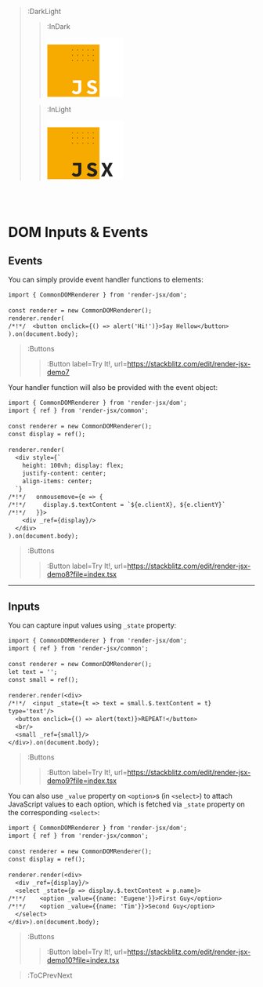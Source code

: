 > :DarkLight
> > :InDark
> >
> > <img src="/docs/assets/render-jsx-logo-dark.svg" width="156px"/>
>
> > :InLight
> >
> > <img src="/docs/assets/render-jsx-logo.svg" width="156px"/>

<br><br>

# DOM Inputs & Events

## Events

You can simply provide event handler functions to elements:

```tsx | --no-wmbar
import { CommonDOMRenderer } from 'render-jsx/dom';

const renderer = new CommonDOMRenderer();
renderer.render(
/*!*/  <button onclick={() => alert('Hi!')}>Say Hellow</button>
).on(document.body);
```
> :Buttons
> > :Button label=Try It!, url=https://stackblitz.com/edit/render-jsx-demo7

Your handler function will also be provided with the event object:

```tsx | --no-wmbar
import { CommonDOMRenderer } from 'render-jsx/dom';
import { ref } from 'render-jsx/common';

const renderer = new CommonDOMRenderer();
const display = ref();

renderer.render(
  <div style={`
    height: 100vh; display: flex;
    justify-content: center;
    align-items: center;
  `}
/*!*/   onmousemove={e => {
/*!*/     display.$.textContent = `${e.clientX}, ${e.clientY}`
/*!*/   }}>
    <div _ref={display}/>
  </div>
).on(document.body);
```
> :Buttons 
> > :Button label=Try It!, url=https://stackblitz.com/edit/render-jsx-demo8?file=index.tsx

---

## Inputs

You can capture input values using `_state` property:

```tsx | --no-wmbar
import { CommonDOMRenderer } from 'render-jsx/dom';
import { ref } from 'render-jsx/common';

const renderer = new CommonDOMRenderer();
let text = '';
const small = ref();

renderer.render(<div>
/*!*/  <input _state={t => text = small.$.textContent = t} type='text'/>
  <button onclick={() => alert(text)}>REPEAT!</button>
  <br/>
  <small _ref={small}/>
</div>).on(document.body);
```
> :Buttons
> > :Button label=Try It!, url=https://stackblitz.com/edit/render-jsx-demo9?file=index.tsx

You can also use `_value` property on `<option>`s (in `<select>`) to attach
JavaScript values to each option, which is fetched via `_state` property on the
corresponding `<select>`:

```tsx | --no-wmbar
import { CommonDOMRenderer } from 'render-jsx/dom';
import { ref } from 'render-jsx/common';

const renderer = new CommonDOMRenderer();
const display = ref();

renderer.render(<div>
  <div _ref={display}/>
  <select _state={p => display.$.textContent = p.name}>
/*!*/    <option _value={{name: 'Eugene'}}>First Guy</option>
/*!*/    <option _value={{name: 'Tim'}}>Second Guy</option>
  </select>
</div>).on(document.body);
```
> :Buttons
> > :Button label=Try It!, url=https://stackblitz.com/edit/render-jsx-demo10?file=index.tsx


> :ToCPrevNext